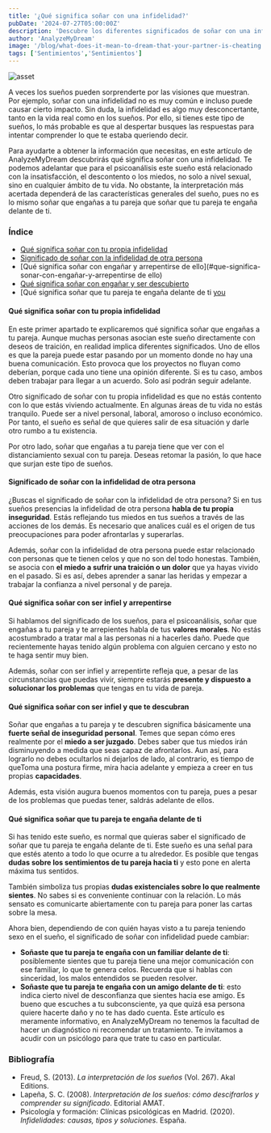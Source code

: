 ```yaml
---
title: '¿Qué significa soñar con una infidelidad?'
pubDate: '2024-07-27T05:00:00Z'
description: 'Descubre los diferentes significados de soñar con una infidelidad, desde la inseguridad personal hasta los problemas de comunicación en la pareja.'
author: 'AnalyzeMyDream'
image: '/blog/what-does-it-mean-to-dream-that-your-partner-is-cheating.jpeg'
tags: ['Sentimientos','Sentimientos']
---
```


![asset](/blog/what-does-it-mean-to-dream-that-your-partner-is-cheating.jpeg)

A veces los sueños pueden sorprenderte por las visiones que muestran. Por ejemplo, soñar con una infidelidad no es muy común e incluso puede causar cierto impacto. Sin duda, la infidelidad es algo muy desconcertante, tanto en la vida real como en los sueños. Por ello, si tienes este tipo de sueños, lo más probable es que al despertar busques las respuestas para intentar comprender lo que te estaba queriendo decir.

Para ayudarte a obtener la información que necesitas, en este artículo de AnalyzeMyDream descubrirás qué significa soñar con una infidelidad. Te podemos adelantar que para el psicoanálisis este sueño está relacionado con la insatisfacción, el descontento o los miedos, no solo a nivel sexual, sino en cualquier ámbito de tu vida. No obstante, la interpretación más acertada dependerá de las características generales del sueño, pues no es lo mismo soñar que engañas a tu pareja que soñar que tu pareja te engaña delante de ti.

### Índice

- [Qué significa soñar con tu propia infidelidad](#que-significa-sonar-con-tu-propia-infidelidad)
- [Significado de soñar con la infidelidad de otra persona](#significado-de-soñar-con-la-infidelidad-de-otra-persona)
- [Qué significa soñar con engañar y arrepentirse de ello](#que-significa-sonar-con-engañar-y-arrepentirse de ello)
- [Qué significa soñar con engañar y ser descubierto](#que-significa-sonar-con-engañar-y-ser-descubierto)
- [Qué significa soñar que tu pareja te engaña delante de ti [you](#que-significa-soñar-que-tu-pareja-te-engana-delante-de-ti)

#### Qué significa soñar con tu propia infidelidad

En este primer apartado te explicaremos qué significa soñar que engañas a tu pareja. Aunque muchas personas asocian este sueño directamente con deseos de traición, en realidad implica diferentes significados. Uno de ellos es que la pareja puede estar pasando por un momento donde no hay una buena comunicación. Esto provoca que los proyectos no fluyan como deberían, porque cada uno tiene una opinión diferente. Si es tu caso, ambos deben trabajar para llegar a un acuerdo. Solo así podrán seguir adelante.

Otro significado de soñar con tu propia infidelidad es que no estás contento con lo que estás viviendo actualmente. En algunas áreas de tu vida no estás tranquilo. Puede ser a nivel personal, laboral, amoroso o incluso económico. Por tanto, el sueño es señal de que quieres salir de esa situación y darle otro rumbo a tu existencia.

Por otro lado, soñar que engañas a tu pareja tiene que ver con el distanciamiento sexual con tu pareja. Deseas retomar la pasión, lo que hace que surjan este tipo de sueños. 

#### Significado de soñar con la infidelidad de otra persona

¿Buscas el significado de soñar con la infidelidad de otra persona? Si en tus sueños presencias la infidelidad de otra persona **habla de tu propia inseguridad**. Estás reflejando tus miedos en tus sueños a través de las acciones de los demás. Es necesario que analices cuál es el origen de tus preocupaciones para poder afrontarlas y superarlas. 

Además, soñar con la infidelidad de otra persona puede estar relacionado con personas que te tienen celos y que no son del todo honestas. También, se asocia con **el miedo a sufrir una traición o un dolor** que ya hayas vivido en el pasado. Si es así, debes aprender a sanar las heridas y empezar a trabajar la confianza a nivel personal y de pareja. 

#### Qué significa soñar con ser infiel y arrepentirse

Si hablamos del significado de los sueños, para el psicoanálisis, soñar que engañas a tu pareja y te arrepientes habla de tus **valores morales**. No estás acostumbrado a tratar mal a las personas ni a hacerles daño. Puede que recientemente hayas tenido algún problema con alguien cercano y esto no te haga sentir muy bien.

Además, soñar con ser infiel y arrepentirte refleja que, a pesar de las circunstancias que puedas vivir, siempre estarás **presente y dispuesto a solucionar los problemas** que tengas en tu vida de pareja.

#### Qué significa soñar con ser infiel y que te descubran

Soñar que engañas a tu pareja y te descubren significa básicamente una **fuerte señal de inseguridad personal**. Temes que sepan cómo eres realmente por el **miedo a ser juzgado**. Debes saber que tus miedos irán disminuyendo a medida que seas capaz de afrontarlos. Aun así, para lograrlo no debes ocultarlos ni dejarlos de lado, al contrario, es tiempo de queToma una postura firme, mira hacia adelante y empieza a creer en tus propias **capacidades**.

Además, esta visión augura buenos momentos con tu pareja, pues a pesar de los problemas que puedas tener, saldrás adelante de ellos.

#### Qué significa soñar que tu pareja te engaña delante de ti

Si has tenido este sueño, es normal que quieras saber el significado de soñar que tu pareja te engaña delante de ti. Este sueño es una señal para que estés atento a todo lo que ocurre a tu alrededor. Es posible que tengas **dudas sobre los sentimientos de tu pareja hacia ti** y esto pone en alerta máxima tus sentidos.

También simboliza tus propias **dudas existenciales sobre lo que realmente sientes**. No sabes si es conveniente continuar con la relación. Lo más sensato es comunicarte abiertamente con tu pareja para poner las cartas sobre la mesa.

Ahora bien, dependiendo de con quién hayas visto a tu pareja teniendo sexo en el sueño, el significado de soñar con infidelidad puede cambiar:

- **Soñaste que tu pareja te engaña con un familiar delante de ti**: posiblemente sientes que tu pareja tiene una mejor comunicación con ese familiar, lo que te genera celos. Recuerda que si hablas con sinceridad, los malos entendidos se pueden resolver.
- **Soñaste que tu pareja te engaña con un amigo delante de ti**: esto indica cierto nivel de desconfianza que sientes hacia ese amigo. Es bueno que escuches a tu subconsciente, ya que quizá esa persona quiere hacerte daño y no te has dado cuenta. 
Este artículo es meramente informativo, en AnalyzeMyDream no tenemos la facultad de hacer un diagnóstico ni recomendar un tratamiento. Te invitamos a acudir con un psicólogo para que trate tu caso en particular.

### Bibliografía

- Freud, S. (2013). *La interpretación de los sueños* (Vol. 267). Akal Editions.
- Lapeña, S. C. (2008). *Interpretación de los sueños: cómo descifrarlos y comprender su significado*. Editorial AMAT.
- Psicología y formación: Clínicas psicológicas en Madrid. (2020). *Infidelidades: causas, tipos y soluciones*. España.